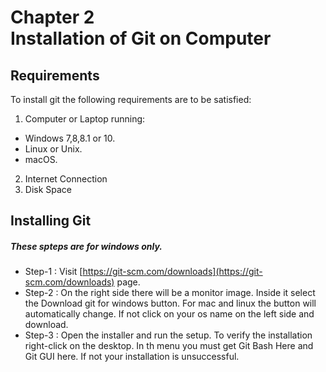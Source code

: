 # Chapter 2 <br> Installation of Git on Computer

## Requirements <br>

To install git the following requirements are to be satisfied:
1. Computer or Laptop running:
  * Windows 7,8,8.1 or 10.
  * Linux or Unix.
  * macOS. <br>
2. Internet Connection
3. Disk Space

## Installing Git <br>
##### These spteps are for windows only.
* Step-1 : Visit [https://git-scm.com/downloads](https://git-scm.com/downloads) page.
* Step-2 : On the right side there will be a monitor image. Inside it select the Download git for windows button. For mac and linux the button will automatically change. If not click on your os name on the left side and download.
* Step-3 : Open the installer and run the setup.
To verify the installation right-click on the desktop. In th menu you must get Git Bash Here and Git GUI here. If not your installation is unsuccessful.

